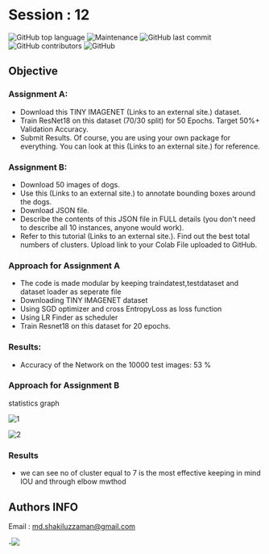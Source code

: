 # Session : 12

![GitHub top language](https://img.shields.io/github/languages/top/Shakil-1501/TSAI?label=Python)     ![Maintenance](https://img.shields.io/maintenance/yes/2020?logo=Github)          ![GitHub last commit](https://img.shields.io/github/last-commit/Shakil-1501/TSAI)   ![GitHub contributors](https://img.shields.io/github/contributors/SHAKIL-1501/TSAI) ![GitHub](https://img.shields.io/github/license/SHAKIL-1501/TSAI)

## Objective

### Assignment A:

- Download this TINY IMAGENET (Links to an external site.) dataset. 
- Train ResNet18 on this dataset (70/30 split) for 50 Epochs. Target 50%+ Validation Accuracy. 
- Submit Results. Of course, you are using your own package for everything. You can look at this (Links to an external site.) for reference. 

### Assignment B:
- Download 50 images of dogs. 
- Use this (Links to an external site.) to annotate bounding boxes around the dogs.
- Download JSON file. 
- Describe the contents of this JSON file in FULL details (you don't need to describe all 10 instances, anyone would work). 
- Refer to this tutorial (Links to an external site.). Find out the best total numbers of clusters. Upload link to your Colab File uploaded to GitHub. 


### Approach for Assignment A

- The code is made modular by keeping traindatest,testdataset and dataset loader as seperate file
- Downloading TINY IMAGENET dataset 
- Using SGD optimizer and cross EntropyLoss  as loss function
- Using LR Finder as scheduler
- Train Resnet18 on this dataset for 20 epochs.

### Results:

- Accuracy of the Network on the 10000 test images: 53 %

### Approach for Assignment B

statistics graph

![1](https://user-images.githubusercontent.com/63920152/92770027-2c899400-f3b7-11ea-8f86-d80e3f841134.png)

![2](https://user-images.githubusercontent.com/63920152/92770037-2eebee00-f3b7-11ea-9dcd-ad182947915f.png)

### Results

- we can see  no of cluster equal to 7 is the most effective keeping in mind  IOU and through elbow mwthod

 ## Authors INFO
   
   Email : md.shakiluzzaman@gmail.com
   
   -[![](https://github.com/jagatabhay/TSAI/blob/master/logo.png)](https://www.linkedin.com/in/md-shakiluzzaman-894707129/)
